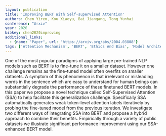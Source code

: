 ```yaml
---
layout: publication
title: 'Improving BERT With Self-supervised Attention'
authors: Chen Yiren, Kou Xiaoyu, Bai Jiangang, Tong Yunhai
conference: "Arxiv"
year: 2020
bibkey: chen2020improving
additional_links:
  - {name: "Paper", url: "https://arxiv.org/abs/2004.03808"}
tags: ['Attention Mechanism', 'BERT', 'Ethics And Bias', 'Model Architecture', 'Training Techniques']
---
```

One of the most popular paradigms of applying large pre-trained NLP models such as BERT is to fine-tune it on a smaller dataset. However one challenge remains as the fine-tuned model often overfits on smaller datasets. A symptom of this phenomenon is that irrelevant or misleading words in the sentence which are easy to understand for human beings can substantially degrade the performance of these finetuned BERT models. In this paper we propose a novel technique called Self-Supervised Attention (SSA) to help facilitate this generalization challenge. Specifically SSA automatically generates weak token-level attention labels iteratively by probing the fine-tuned model from the previous iteration. We investigate two different ways of integrating SSA into BERT and propose a hybrid approach to combine their benefits. Empirically through a variety of public datasets we illustrate significant performance improvement using our SSA-enhanced BERT model.
